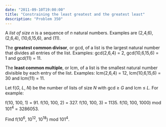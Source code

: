 ```yaml
---
date: "2011-09-10T19:00:00"
title: "Constraining the least greatest and the greatest least"
description: "Problem 350"
---
```


<p>A <i>list of size n</i> is a sequence of <var>n</var> natural numbers. Examples are (2,4,6), (2,6,4), (10,6,15,6), and (11).
</p><p>
The <b>greatest common divisor</b>, or gcd, of a list is the largest natural number that divides all entries of the list. Examples: gcd(2,6,4) = 2, gcd(10,6,15,6) = 1 and gcd(11) = 11.
</p><p>
The <b>least common multiple</b>, or lcm, of a list is the smallest natural number divisible by each entry of the list. Examples: lcm(2,6,4) = 12, lcm(10,6,15,6) = 30 and lcm(11) = 11.
</p><p>
Let f(<var>G</var>, <var>L</var>, <var>N</var>) be the number of lists of size <var>N</var> with gcd ≥ <var>G</var> and lcm ≤ <var>L</var>. For example:
</p><p>
f(10, 100, 1) = 91.
f(10, 100, 2) = 327.
f(10, 100, 3) = 1135.
f(10, 100, 1000) mod 101<sup>4</sup> = 3286053.
</p><p>
Find f(10<sup>6</sup>, 10<sup>12</sup>, 10<sup>18</sup>) mod 101<sup>4</sup>.
</p>

